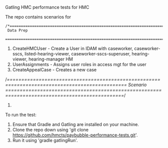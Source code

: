 Gatling HMC performance tests for HMC

The repo contains scenarios for 

	/*===============================================================================================
	 Data Prep
	 ===============================================================================================*/
1. CreateHMCUser - Create a User in IDAM with caseworker, caseworker-sscs, listed-hearing-viewer, caseworker-sscs-superuser, hearing-viewer, hearing-manager
HM
2. UserAssignments - Assigns user roles in access mgt for the user
3. CreateAppealCase - Creates a new case 


/*===============================================================================================
Scenario
===============================================================================================*/

1. 


To run the test:
1. Ensure that Gradle and Gatling are installed on your machine.
2. Clone the repo down using 'git clone https://github.com/hmcts/paybubble-performance-tests.git'.
3. Run it using 'gradle gatlingRun'.
